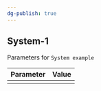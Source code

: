 ```yaml
---
dg-publish: true
---
```

## System-1
Parameters for `System example`

| Parameter | Value |
| --------- | ----- |
|           |       |
